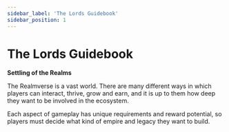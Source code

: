 ```yaml
---
sidebar_label: 'The Lords Guidebook'
sidebar_position: 1
---
```


# The Lords Guidebook

**Settling of the Realms**

The Realmverse is a vast world. There are many different ways in which players can interact, thrive, grow and earn, and it is up to them how deep they want to be involved in the ecosystem. 

Each aspect of gameplay has unique requirements and reward potential, so players must decide what kind of empire and legacy they want to build. 
